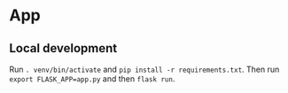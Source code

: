 # App

## Local development
Run `. venv/bin/activate` and `pip install -r requirements.txt`. Then run `export FLASK_APP=app.py` and then `flask run`.